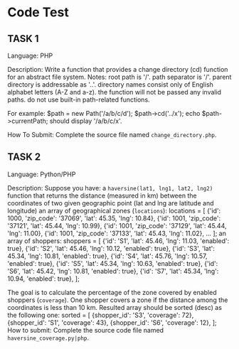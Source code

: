 # Code Test

## TASK 1

Language: PHP

Description:
Write a function that provides a change directory (cd) function for an abstract file system.
Notes:
root path is '/'.
path separator is '/'.
parent directory is addressable as '..'.
directory names consist only of English alphabet letters (A-Z and a-z).
the function will not be passed any invalid paths.
do not use built-in path-related functions.

For example:
$path = new Path('/a/b/c/d');
$path->cd('../x');
echo $path->currentPath;
should display '/a/b/c/x'.

How To Submit:
Complete the source file named `change_directory.php`.


## TASK 2

Language: Python/PHP

Description:
Suppose you have:
a `haversine(lat1, lng1, lat2, lng2)` function that returns the distance (measured in km) between the coordinates of two given geographic point (lat and lng are latitude and longitude)
an array of geographical zones (`locations`):
	locations = [
    	  {'id': 1000, 'zip_code': '37069', 'lat': 45.35, 'lng': 10.84},
    	  {'id': 1001, 'zip_code': '37121', 'lat': 45.44, 'lng': 10.99},
    	  {'id': 1001, 'zip_code': '37129', 'lat': 45.44, 'lng': 11.00},
  {'id': 1001, 'zip_code': '37133', 'lat': 45.43, 'lng': 11.02},
  ... 
    	];
an array of shoppers:
shoppers = [
    {'id': 'S1', 'lat': 45.46, 'lng': 11.03, 'enabled': true},
    {'id': 'S2', 'lat': 45.46, 'lng': 10.12, 'enabled': true},
    {'id': 'S3', 'lat': 45.34, 'lng': 10.81, 'enabled': true},
    {'id': 'S4', 'lat': 45.76, 'lng': 10.57, 'enabled': true},
    {'id': 'S5', 'lat': 45.34, 'lng': 10.63, 'enabled': true},
    {'id': 'S6', 'lat': 45.42, 'lng': 10.81, 'enabled': true},
    {'id': 'S7', 'lat': 45.34, 'lng': 10.94, 'enabled': true},
];

The goal is to calculate the percentage of the zone covered by enabled shoppers (`coverage`). One shopper covers a zone if the distance among the coordinates is less than 10 km.
Resulted array should be sorted (desc) as the following one:
sorted = [
  {shopper_id': 'S3', 'coverage': 72},
  {shopper_id': 'S1', 'coverage': 43},
  {shopper_id': 'S6', 'coverage': 12},
];
How to submit:
Complete the source code file named `haversine_coverage.py|php`.

